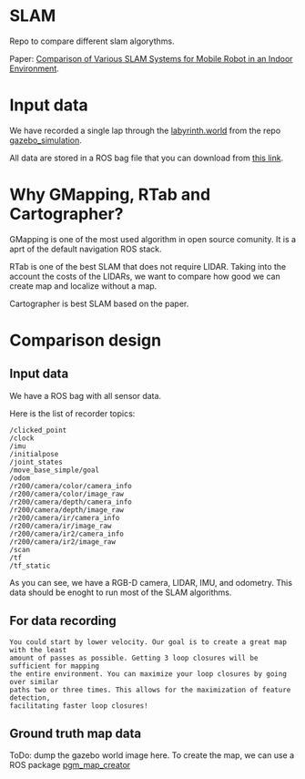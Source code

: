 # SLAM

Repo to compare different slam algorythms.

Paper: <a href="Comparison_of_Various_SLAM_RG.pdf">Comparison of Various SLAM Systems for Mobile Robot in an Indoor
Environment</a>.

# Input data

We have recorded a single lap through the <a href="https://github.com/project-omicron/gazebo_simulation/blob/master/worlds/labyrinth.world">labyrinth.world</a> from the repo <a href="https://github.com/project-omicron/gazebo_simulation">gazebo_simulation</a>.

All data are stored in a ROS bag file that you can download from <a href="https://www.dropbox.com/s/b1sqmqz8ds3gmdw/2020-04-19-14-31-48.bag?dl=0">this link</a>.

# Why GMapping, RTab and Cartographer?

GMapping is one of the most used algorithm in open source comunity. It is a aprt of the default navigation ROS stack.

RTab is one of the best SLAM that does not require LIDAR. Taking into the account the costs of the LIDARs, we want to compare how good we can create map and localize without a map.

Cartographer is best SLAM based on the paper.


# Comparison design

## Input data

We have a ROS bag with all sensor data.

Here is the list of recorder topics:

    /clicked_point
    /clock
    /imu
    /initialpose
    /joint_states
    /move_base_simple/goal
    /odom
    /r200/camera/color/camera_info
    /r200/camera/color/image_raw
    /r200/camera/depth/camera_info
    /r200/camera/depth/image_raw
    /r200/camera/ir/camera_info
    /r200/camera/ir/image_raw
    /r200/camera/ir2/camera_info
    /r200/camera/ir2/image_raw
    /scan
    /tf
    /tf_static


As you can see, we have a RGB-D camera, LIDAR, IMU, and odometry. This data should be enoght to run most of the SLAM algorithms.

## For data recording

    You could start by lower velocity. Our goal is to create a great map with the least 
    amount of passes as possible. Getting 3 loop closures will be sufficient for mapping 
    the entire environment. You can maximize your loop closures by going over similar 
    paths two or three times. This allows for the maximization of feature detection, 
    facilitating faster loop closures!

## Ground truth map data

ToDo: dump the gazebo world image here.
To create the map, we can use a ROS package <a href="https://github.com/hyfan1116/pgm_map_creator">pgm_map_creator</a>

